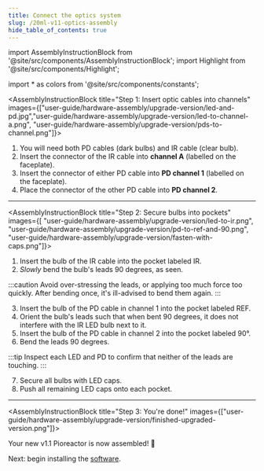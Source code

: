 ```yaml
---
title: Connect the optics system
slug: /20ml-v11-optics-assembly
hide_table_of_contents: true
---
```


import AssemblyInstructionBlock from '@site/src/components/AssemblyInstructionBlock';
import Highlight from '@site/src/components/Highlight';

import * as colors from '@site/src/components/constants';


<AssemblyInstructionBlock title="Step 1: Insert optic cables into channels" images={["user-guide/hardware-assembly/upgrade-version/led-and-pd.jpg","user-guide/hardware-assembly/upgrade-version/led-to-channel-a.png", "user-guide/hardware-assembly/upgrade-version/pds-to-channel.png"]}>

1.  You will need both PD cables (dark bulbs) and IR cable (clear bulb).
2.  Insert the connector of the <Highlight color={colors.magenta}>IR cable</Highlight> into **channel A** (labelled on the faceplate).
3.  Insert the connector of either <Highlight color={colors.red}>PD cable</Highlight> into **PD channel 1** (labelled on the faceplate).
4.  Place the connector of the other <Highlight color={colors.blue}>PD cable</Highlight> into **PD channel 2**.


</AssemblyInstructionBlock>

-----


<AssemblyInstructionBlock title="Step 2: Secure bulbs into pockets" images={[ "user-guide/hardware-assembly/upgrade-version/led-to-ir.png", "user-guide/hardware-assembly/upgrade-version/pd-to-ref-and-90.png", "user-guide/hardware-assembly/upgrade-version/fasten-with-caps.png"]}>

1. Insert the bulb of the <Highlight color={colors.magenta}>IR cable</Highlight> into the pocket labeled <Highlight color={colors.magenta}>IR</Highlight>.
2. _Slowly_ bend the bulb's leads 90 degrees, as seen.

:::caution
Avoid over-stressing the leads, or applying too much force too quickly. After bending once, it's ill-advised to bend them again.
:::

3. Insert the bulb of the <Highlight color={colors.red}>PD cable</Highlight> in channel 1 into the pocket labeled <Highlight color={colors.red}>REF</Highlight>.
4. Orient the bulb's leads such that when bent 90 degrees, it does not interfere with the IR LED bulb next to it.
5. Insert the bulb of the <Highlight color={colors.blue}>PD cable</Highlight> in channel 2 into the pocket labeled <Highlight color={colors.blue}>90°</Highlight>. 
6. Bend the leads 90 degrees.

:::tip
Inspect each LED and PD to confirm that neither of the leads are touching.
:::

7. Secure all bulbs with LED caps. 
8. Push all remaining LED caps onto each pocket.

</AssemblyInstructionBlock>

-------

<AssemblyInstructionBlock title="Step 3: You're done!" images={["user-guide/hardware-assembly/upgrade-version/finished-upgraded-version.png"]}>

Your new v1.1 Pioreactor is now assembled! 🚀

Next: begin installing the [software](/user-guide/software-set-up).


</AssemblyInstructionBlock>